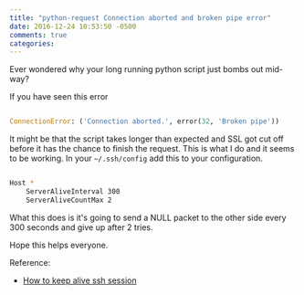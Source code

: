 ```yaml
---
title: "python-request Connection aborted and broken pipe error"
date: 2016-12-24 10:53:50 -0500
comments: true
categories:
---
```


Ever wondered why your long running python script just bombs out mid-way?

If you have seen this error

```python

ConnectionError: ('Connection aborted.', error(32, 'Broken pipe'))

```

It might be that the script takes longer than expected and SSL got cut off before it has the chance to finish the request. This is what I do and it seems to be working. In your `~/.ssh/config` add this to your configuration. 

```bash

Host *
    ServerAliveInterval 300
    ServerAliveCountMax 2

```

What this does is it's going to send a NULL packet to the other side every 300 seconds and give up after 2 tries.

Hope this helps everyone. 

Reference:
- [How to keep alive ssh session](https://patrickmn.com/aside/how-to-keep-alive-ssh-sessions/)

